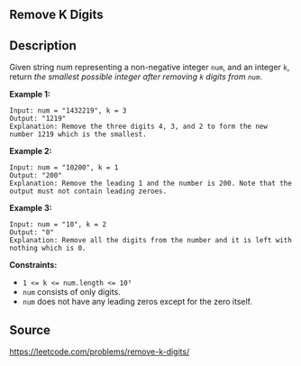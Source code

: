## Remove K Digits

## Description

Given string num representing a non-negative integer `num`, and an integer `k`, return _the smallest possible integer after removing `k` digits from `num`_.

**Example 1:**

```
Input: num = "1432219", k = 3
Output: "1219"
Explanation: Remove the three digits 4, 3, and 2 to form the new number 1219 which is the smallest.
```

**Example 2:**

```
Input: num = "10200", k = 1
Output: "200"
Explanation: Remove the leading 1 and the number is 200. Note that the output must not contain leading zeroes.
```

**Example 3:**

```
Input: num = "10", k = 2
Output: "0"
Explanation: Remove all the digits from the number and it is left with nothing which is 0.
```

**Constraints:**

- `1 <= k <= num.length <= 10⁵`
- `num` consists of only digits.
- `num` does not have any leading zeros except for the zero itself.

## Source

https://leetcode.com/problems/remove-k-digits/
